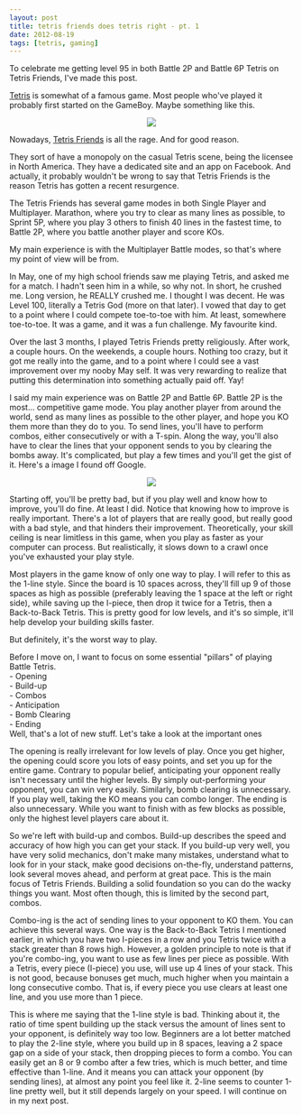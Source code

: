 ```yaml
---
layout: post
title: tetris friends does tetris right - pt. 1
date: 2012-08-19
tags: [tetris, gaming]
---
```


<p>
  To celebrate me getting level 95 in both Battle 2P and Battle 6P Tetris on Tetris Friends, I've made this post.
</p>

<p>
  <a class="scale-with-grid child-padding" href="http://en.wikipedia.org/wiki/Tetris">Tetris</a> is somewhat of a famous game. Most people who've played it probably first
  started on the GameBoy. Maybe something like this.
</p>

<center>
<img src="http://upload.wikimedia.org/wikipedia/en/4/4a/GB_Tetris.png"></img>
</center>

<p>
  Nowadays, <a href="http://www.tetrisfriends.com/" target="_blank">Tetris Friends</a> is all the rage. 
  And for good reason.
</p>

<p>
  They sort of have a monopoly on the casual Tetris scene, being the licensee in North America. They have a dedicated site and an app on Facebook. 
  And actually, it probably wouldn't be wrong to say that Tetris Friends is the reason Tetris has gotten a recent resurgence.
</p>

<p>
  The Tetris Friends has several game modes in both Single Player and Multiplayer. Marathon, where you try to clear as many lines as possible,
  to Sprint 5P, where you play 3 others to finish 40 lines in the fastest time, to Battle 2P, where you battle another player and score KOs.
</p>

<p>
  My main experience is with the Multiplayer Battle modes, so that's where my point of view will be from.
</p>

<p>
  In May, one of my high school friends saw me playing Tetris, and asked me for a match. I hadn't seen him in a while, so why not.
  In short, he crushed me. Long version, he REALLY crushed me. I thought I was decent. He was Level 100, literally a Tetris God (more on that later).
  I vowed that day to get to a point where I could compete toe-to-toe with him. At least, somewhere toe-to-toe. It was a game, and it was a 
  fun challenge. My favourite kind.
</p>

<p>
  Over the last 3 months, I played Tetris Friends pretty religiously. After work, a couple hours. On the weekends, a couple hours. Nothing too crazy,
  but it got me really into the game, and to a point where I could see a vast improvement over my nooby May self. It was very rewarding to realize
  that putting this determination into something actually paid off. Yay!
</p>

<p>
  I said my main experience was on Battle 2P and Battle 6P. Battle 2P is the most... competitive game mode. You play another player from around the world,
  send as many lines as possible to the other player, and hope you KO them more than they do to you. To send lines, you'll have to perform combos, either 
  consecutively or with a T-spin. Along the way, you'll also have to clear the lines that your opponent sends to you by clearing the bombs away. It's complicated,
  but play a few times and you'll get the gist of it. Here's a image I found off Google.
</p>

<center>
<img class="scale-with-grid child-padding" src="http://i.ytimg.com/vi/AHdBNRff2AY/0.jpg"></img>
</center>

<p> 
  Starting off, you'll be pretty bad, but if you play well and know how to improve, you'll do fine. At least I did.
  Notice that knowing how to improve is really important. There's a lot of players that are really good, but really good with a bad style, and that hinders
  their improvement. Theoretically, your skill ceiling is near limitless in this game, when you play as faster as your computer can process. But realistically, 
  it slows down to a crawl once you've exhausted your play style.
</p>

<p>
  Most players in the game know of only one way to play. I will refer to this as the 1-line style. Since the board is 10 spaces across, they'll fill up
  9 of those spaces as high as possible (preferably leaving the 1 space at the left or right side), while saving up the I-piece, then drop it twice for 
  a Tetris, then a Back-to-Back Tetris. This is pretty good for low levels, and it's so simple, it'll help develop your building skills faster. 
</p>

<p> 
  But definitely, it's the worst way to play.
</p>

<p>
  Before I move on, I want to focus on some essential "pillars" of playing Battle Tetris. <br />
	- Opening <br />
	- Build-up <br />
	- Combos <br />
	- Anticipation <br />
	- Bomb Clearing <br />
	- Ending <br />
  Well, that's a lot of new stuff. Let's take a look at the important ones
</p>

<p>
  The opening is really irrelevant for low levels of play. Once you get higher, the opening could score you lots of easy points, and set you up for the entire game.
  Contrary to popular belief, anticipating your opponent really isn't necessary until the higher levels. By simply out-performing your opponent, you can win very easily.
  Similarly, bomb clearing is unnecessary. If you play well, taking the KO means you can combo longer. The ending is also unnecessary. While you want to finish
  with as few blocks as possible, only the highest level players care about it.
</p>

<p>
  So we're left with build-up and combos. Build-up describes the speed and accuracy of how high you can get your stack. If you build-up very well, you have very
  solid mechanics, don't make many mistakes, understand what to look for in your stack, make good decisions on-the-fly, understand patterns, look several moves ahead, 
  and perform at great pace. This is the main focus of Tetris Friends. Building a solid foundation so you can do the wacky things you want. Most often though, this is 
  limited by the second part, combos.
</p>

<p>
  Combo-ing is the act of sending lines to your opponent to KO them. You can achieve this several ways. One way is the Back-to-Back Tetris I mentioned earlier, in which
  you have two I-pieces in a row and you Tetris twice with a stack greater than 8 rows high. However, a golden principle to note is that if you're combo-ing, you want to 
  use as few lines per piece as possible. With a Tetris, every piece (I-piece) you use, will use up 4 lines of your stack. This is not good, because bonuses get much, much higher
  when you maintain a long consecutive combo. That is, if every piece you use clears at least one line, and you use more than 1 piece. 
</p>

<p>
  This is where me saying that the 1-line style is bad. Thinking about it, the ratio of time spent building up the stack versus the amount of lines sent to your opponent, 
  is definitely way too low. Beginners are a lot better matched to play the 2-line style, where you build up in 8 spaces, leaving a 2 space gap on a side of your stack,
  then dropping pieces to form a combo. You can easily get an 8 or 9 combo after a few tries, which is much better, and time effective than 1-line. And it means you can
  attack your opponent (by sending lines), at almost any point you feel like it. 2-line seems to counter 1-line pretty well, but it still depends largely on your speed.
  I will continue on in my next post.
</p>